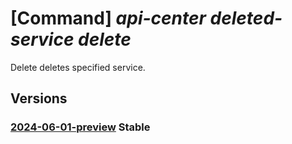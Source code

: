 # [Command] _api-center deleted-service delete_

Delete deletes specified service.

## Versions

### [2024-06-01-preview](/Resources/mgmt-plane/L3N1YnNjcmlwdGlvbnMve30vcmVzb3VyY2Vncm91cHMve30vcHJvdmlkZXJzL21pY3Jvc29mdC5hcGljZW50ZXIvZGVsZXRlZHNlcnZpY2VzL3t9/2024-06-01-preview.xml) **Stable**

<!-- mgmt-plane /subscriptions/{}/resourcegroups/{}/providers/microsoft.apicenter/deletedservices/{} 2024-06-01-preview -->
